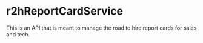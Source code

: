 # r2hReportCardService

This is an API that is meant to manage the road to hire report cards for sales and tech. 

